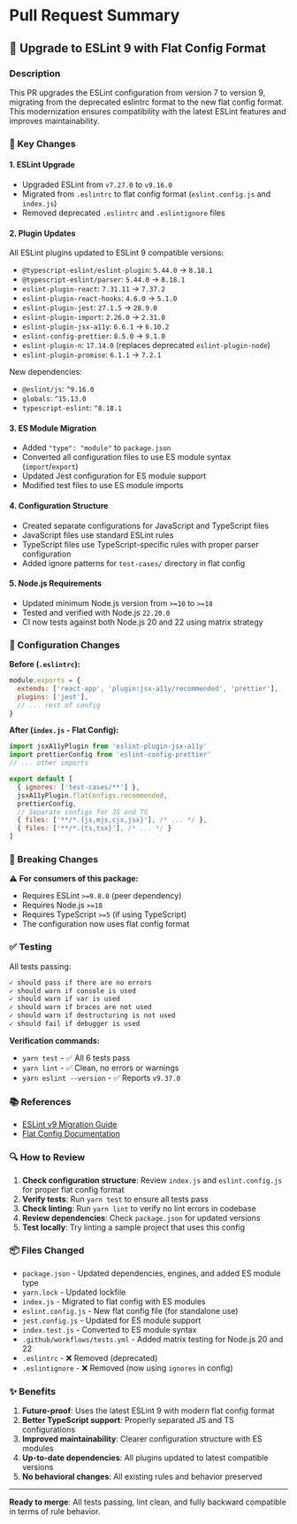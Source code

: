 # Pull Request Summary

## 🚀 Upgrade to ESLint 9 with Flat Config Format

### Description
This PR upgrades the ESLint configuration from version 7 to version 9, migrating from the deprecated eslintrc format to the new flat config format. This modernization ensures compatibility with the latest ESLint features and improves maintainability.

### 🎯 Key Changes

#### 1. **ESLint Upgrade**
- Upgraded ESLint from `v7.27.0` to `v9.16.0`
- Migrated from `.eslintrc` to flat config format (`eslint.config.js` and `index.js`)
- Removed deprecated `.eslintrc` and `.eslintignore` files

#### 2. **Plugin Updates**
All ESLint plugins updated to ESLint 9 compatible versions:
- `@typescript-eslint/eslint-plugin`: `5.44.0` → `8.18.1`
- `@typescript-eslint/parser`: `5.44.0` → `8.18.1`
- `eslint-plugin-react`: `7.31.11` → `7.37.2`
- `eslint-plugin-react-hooks`: `4.6.0` → `5.1.0`
- `eslint-plugin-jest`: `27.1.5` → `28.9.0`
- `eslint-plugin-import`: `2.26.0` → `2.31.0`
- `eslint-plugin-jsx-a11y`: `6.6.1` → `6.10.2`
- `eslint-config-prettier`: `8.5.0` → `9.1.0`
- `eslint-plugin-n`: `17.14.0` (replaces deprecated `eslint-plugin-node`)
- `eslint-plugin-promise`: `6.1.1` → `7.2.1`

New dependencies:
- `@eslint/js`: `^9.16.0`
- `globals`: `^15.13.0`
- `typescript-eslint`: `^8.18.1`

#### 3. **ES Module Migration**
- Added `"type": "module"` to `package.json`
- Converted all configuration files to use ES module syntax (`import`/`export`)
- Updated Jest configuration for ES module support
- Modified test files to use ES module imports

#### 4. **Configuration Structure**
- Created separate configurations for JavaScript and TypeScript files
- JavaScript files use standard ESLint rules
- TypeScript files use TypeScript-specific rules with proper parser configuration
- Added ignore patterns for `test-cases/` directory in flat config

#### 5. **Node.js Requirements**
- Updated minimum Node.js version from `>=10` to `>=18`
- Tested and verified with Node.js `22.20.0`
- CI now tests against both Node.js 20 and 22 using matrix strategy

### 📝 Configuration Changes

**Before (`.eslintrc`):**
```javascript
module.exports = {
  extends: ['react-app', 'plugin:jsx-a11y/recommended', 'prettier'],
  plugins: ['jest'],
  // ... rest of config
}
```

**After (`index.js` - Flat Config):**
```javascript
import jsxA11yPlugin from 'eslint-plugin-jsx-a11y'
import prettierConfig from 'eslint-config-prettier'
// ... other imports

export default [
  { ignores: ['test-cases/**'] },
  jsxA11yPlugin.flatConfigs.recommended,
  prettierConfig,
  // Separate configs for JS and TS
  { files: ['**/*.{js,mjs,cjs,jsx}'], /* ... */ },
  { files: ['**/*.{ts,tsx}'], /* ... */ }
]
```

### 🔧 Breaking Changes

⚠️ **For consumers of this package:**
- Requires ESLint `>=9.0.0` (peer dependency)
- Requires Node.js `>=18`
- Requires TypeScript `>=5` (if using TypeScript)
- The configuration now uses flat config format

### ✅ Testing

All tests passing:
```bash
✓ should pass if there are no errors
✓ should warn if console is used
✓ should warn if var is used
✓ should warn if braces are not used
✓ should warn if destructuring is not used
✓ should fail if debugger is used
```

**Verification commands:**
- `yarn test` - ✅ All 6 tests pass
- `yarn lint` - ✅ Clean, no errors or warnings
- `yarn eslint --version` - ✅ Reports `v9.37.0`

### 📚 References

- [ESLint v9 Migration Guide](https://eslint.org/docs/latest/use/configure/migration-guide)
- [Flat Config Documentation](https://eslint.org/docs/latest/use/configure/configuration-files)

### 🔍 How to Review

1. **Check configuration structure**: Review `index.js` and `eslint.config.js` for proper flat config format
2. **Verify tests**: Run `yarn test` to ensure all tests pass
3. **Check linting**: Run `yarn lint` to verify no lint errors in codebase
4. **Review dependencies**: Check `package.json` for updated versions
5. **Test locally**: Try linting a sample project that uses this config

### 📦 Files Changed

- `package.json` - Updated dependencies, engines, and added ES module type
- `yarn.lock` - Updated lockfile
- `index.js` - Migrated to flat config with ES modules
- `eslint.config.js` - New flat config file (for standalone use)
- `jest.config.js` - Updated for ES module support
- `index.test.js` - Converted to ES module syntax
- `.github/workflows/tests.yml` - Added matrix testing for Node.js 20 and 22
- `.eslintrc` - ❌ Removed (deprecated)
- `.eslintignore` - ❌ Removed (now using `ignores` in config)

### ✨ Benefits

1. **Future-proof**: Uses the latest ESLint 9 with modern flat config format
2. **Better TypeScript support**: Properly separated JS and TS configurations
3. **Improved maintainability**: Clearer configuration structure with ES modules
4. **Up-to-date dependencies**: All plugins updated to latest compatible versions
5. **No behavioral changes**: All existing rules and behavior preserved

---

**Ready to merge**: All tests passing, lint clean, and fully backward compatible in terms of rule behavior.
